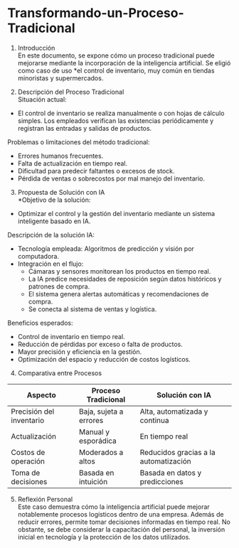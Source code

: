 # Transformando-un-Proceso-Tradicional
1. Introducción  
En este documento, se expone cómo un proceso tradicional puede mejorarse mediante la incorporación de la inteligencia artificial. Se eligió como caso de uso *el control de inventario, muy común en tiendas minoristas y supermercados.

2. Descripción del Proceso Tradicional  
Situación actual:
- El control de inventario se realiza manualmente o con hojas de cálculo simples. Los empleados verifican las existencias periódicamente y registran las entradas y salidas de productos.

Problemas o limitaciones del método tradicional: 
- Errores humanos frecuentes.  
- Falta de actualización en tiempo real.  
- Dificultad para predecir faltantes o excesos de stock.  
- Pérdida de ventas o sobrecostos por mal manejo del inventario.

3. Propuesta de Solución con IA  
*Objetivo de la solución: 
- Optimizar el control y la gestión del inventario mediante un sistema inteligente basado en IA.

Descripción de la solución IA:  
- Tecnología empleada: Algoritmos de predicción y visión por computadora.  
- Integración en el flujo:
  - Cámaras y sensores monitorean los productos en tiempo real.  
  - La IA predice necesidades de reposición según datos históricos y patrones de compra.  
  - El sistema genera alertas automáticas y recomendaciones de compra.  
  - Se conecta al sistema de ventas y logística.

Beneficios esperados:  
- Control de inventario en tiempo real.  
- Reducción de pérdidas por exceso o falta de productos.  
- Mayor precisión y eficiencia en la gestión.  
- Optimización del espacio y reducción de costos logísticos.

4. Comparativa entre Procesos

| Aspecto                    | Proceso Tradicional           | Solución con IA                        |
|----------------------------|-------------------------------|----------------------------------------|
| Precisión del inventario   | Baja, sujeta a errores        | Alta, automatizada y continua          |
| Actualización              | Manual y esporádica           | En tiempo real                         |
| Costos de operación        | Moderados a altos             | Reducidos gracias a la automatización |
| Toma de decisiones         | Basada en intuición           | Basada en datos y predicciones        |

5. Reflexión Personal  
Este caso demuestra cómo la inteligencia artificial puede mejorar notablemente procesos logísticos dentro de una empresa. Además de reducir errores, permite tomar decisiones informadas en tiempo real. No obstante, se debe considerar la capacitación del personal, la inversión inicial en tecnología y la protección de los datos utilizados.
